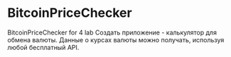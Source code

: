 # BitcoinPriceChecker
BitcoinPriceChecker for 4 lab
Создать приложение - калькулятор для обмена валюты. Данные о курсах валюты можно получать, используя любой бесплатный API.
